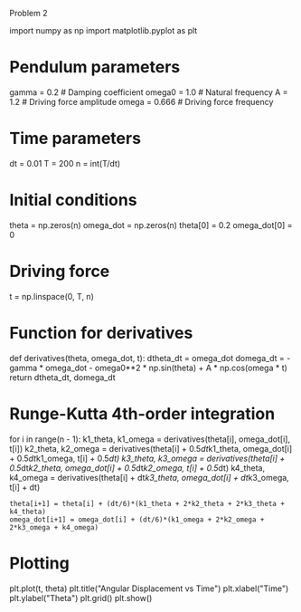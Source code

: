 Problem 2

import numpy as np
import matplotlib.pyplot as plt
 

# Pendulum parameters
gamma = 0.2      # Damping coefficient
omega0 = 1.0     # Natural frequency
A = 1.2          # Driving force amplitude
omega = 0.666    # Driving force frequency

# Time parameters
dt = 0.01
T = 200
n = int(T/dt)

# Initial conditions
theta = np.zeros(n)
omega_dot = np.zeros(n)
theta[0] = 0.2
omega_dot[0] = 0

# Driving force
t = np.linspace(0, T, n)

# Function for derivatives
def derivatives(theta, omega_dot, t):
    dtheta_dt = omega_dot
    domega_dt = -gamma * omega_dot - omega0**2 * np.sin(theta) + A * np.cos(omega * t)
    return dtheta_dt, domega_dt

# Runge-Kutta 4th-order integration
for i in range(n - 1):
    k1_theta, k1_omega = derivatives(theta[i], omega_dot[i], t[i])
    k2_theta, k2_omega = derivatives(theta[i] + 0.5*dt*k1_theta, omega_dot[i] + 0.5*dt*k1_omega, t[i] + 0.5*dt)
    k3_theta, k3_omega = derivatives(theta[i] + 0.5*dt*k2_theta, omega_dot[i] + 0.5*dt*k2_omega, t[i] + 0.5*dt)
    k4_theta, k4_omega = derivatives(theta[i] + dt*k3_theta, omega_dot[i] + dt*k3_omega, t[i] + dt)

    theta[i+1] = theta[i] + (dt/6)*(k1_theta + 2*k2_theta + 2*k3_theta + k4_theta)
    omega_dot[i+1] = omega_dot[i] + (dt/6)*(k1_omega + 2*k2_omega + 2*k3_omega + k4_omega)

# Plotting
plt.plot(t, theta)
plt.title("Angular Displacement vs Time")
plt.xlabel("Time")
plt.ylabel("Theta")
plt.grid()
plt.show()
